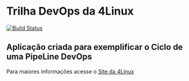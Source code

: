 # Trilha DevOps da 4Linux

<!-- Altere a Flag abaixo com sua URL do Travis -->
[![Build Status](https://travis-ci.org/leandrorsdevops/DevOpsLab-HelloWorld.svg?branch=master)](https://travis-ci.org/leandrorsdevops/DevOpsLab-HelloWorld)

## Aplicação criada para exemplificar o Ciclo de uma PipeLine DevOps


Para maiores informações acesse o [Site da 4Linux](https://www.4linux.com.br/cursos/devops)
